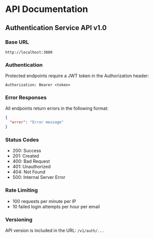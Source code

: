# API Documentation

## Authentication Service API v1.0

### Base URL
```
http://localhost:3000
```

### Authentication
Protected endpoints require a JWT token in the Authorization header:
```
Authorization: Bearer <token>
```

### Error Responses
All endpoints return errors in the following format:
```json
{
  "error": "Error message"
}
```

### Status Codes
- 200: Success
- 201: Created
- 400: Bad Request
- 401: Unauthorized
- 404: Not Found
- 500: Internal Server Error

### Rate Limiting
- 100 requests per minute per IP
- 10 failed login attempts per hour per email

### Versioning
API version is included in the URL: `/v1/auth/...`
